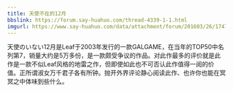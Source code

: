 ```yaml
---
title: 天使不在的12月
bbslink: https://forum.say-huahuo.com/thread-4339-1-1.html
imgurl: https://www.say-huahuo.com/data/attachment/forum/201603/26/174756epwngvczdzzgces7.jpg
---
```


天使のいない12月是Leaf于2003年发行的一款GALGAME，在当年的TOP50中名列第7，销量大约是5万多份，是一款颇受争议的作品。对此作最多的评价就是此作是一款不似Leaf风格的地雷之作，但即使如此也不可否认此作值得一阅的价值。正所谓淑女万千君子各有所钟。抛开外界评论静心阅读此作、也许你也能在冥冥之中体味到些什么。<!--more-->
